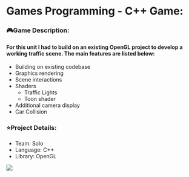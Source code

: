 <!-- Project Information -->
<div id="Project Imformation:">
  <h1>Games Programming - C++ Game:</h1>
  <h3>🎮Game Description:</h3>
  <h4>For this unit I had to build on an existing OpenGL project to develop a working traffic scene. The main features are listed below:</h4>
  <ul>
    <li>Building on existing codebase
    <li>Graphics rendering
    <li>Scene interactions
    <li>Shaders
    <ul>
	<li>​​Traffic Lights
	<li>Toon shader
    </ul>
    <li>Additional camera display
    <li>Car Collision
  </ul>
  <h3>⭐Project Details:</h3>
  <ul>
    <li>Team: Solo
    <li>Language: C++
    <li>Library: OpenGL
  </ul>
<!-- Project Image/Gif -->
  <img src="README-Images/ComputerGraphicsDemo.gif"/>
</div>

